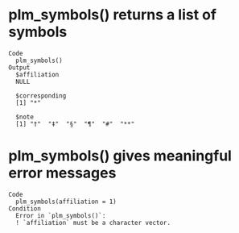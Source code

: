 # plm_symbols() returns a list of symbols

    Code
      plm_symbols()
    Output
      $affiliation
      NULL
      
      $corresponding
      [1] "*"
      
      $note
      [1] "†"  "‡"  "§"  "¶"  "#"  "**"
      

# plm_symbols() gives meaningful error messages

    Code
      plm_symbols(affiliation = 1)
    Condition
      Error in `plm_symbols()`:
      ! `affiliation` must be a character vector.

